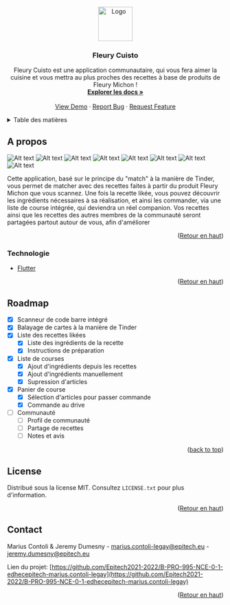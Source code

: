 <div id="top"></div>
<!--
*** Thanks for checking out the Best-README-Template. If you have a suggestion
*** that would make this better, please fork the repo and create a pull request
*** or simply open an issue with the tag "enhancement".
*** Don't forget to give the project a star!
*** Thanks again! Now go create something AMAZING! :D
-->



<!-- PROJECT LOGO -->
<br />
<div align="center">
  <a href="https://github.com/Epitech2021-2022/B-PRO-995-NCE-0-1-edhecepitech-marius.contoli-legay/">
    <img src="assets/images/264279469_1442079526187384_5864072605292804967_n.png" alt="Logo" width="80" height="80">
  </a>

<h3 align="center">Fleury Cuisto</h3>

  <p align="center">
    Fleury Cuisto est une application communautaire, qui vous fera aimer la cuisine et vous mettra au plus proches des recettes à base de produits de Fleury Michon !
    <br />
    <a href="https://github.com/Epitech2021-2022/B-PRO-995-NCE-0-1-edhecepitech-marius.contoli-legay/"><strong>Explorer les docs »</strong></a>
    <br />
    <br />
    <a href="https://github.com/Epitech2021-2022/B-PRO-995-NCE-0-1-edhecepitech-marius.contoli-legay/">View Demo</a>
    ·
    <a href="https://github.com/Epitech2021-2022/B-PRO-995-NCE-0-1-edhecepitech-marius.contoli-legay/issues">Report Bug</a>
    ·
    <a href="https://github.com/Epitech2021-2022/B-PRO-995-NCE-0-1-edhecepitech-marius.contoli-legay/issues">Request Feature</a>
  </p>
</div>



<!-- TABLE OF CONTENTS -->
<details>
  <summary>Table des matières</summary>
  <ol>
    <li>
      <a href="#about-the-project">A propos</a>
      <ul>
        <a href="#built-with">Technologie</a>
      </ul>
    </li>
    <li><a href="#roadmap">Fonctionnalités</a></li>
    <li><a href="#license">License</a></li>
    <li><a href="#contact">Contact</a></li>
  </ol>
</details>



<!-- ABOUT THE PROJECT -->
## A propos


![Alt text](/assets/images/ex_splash_screen.jpg?raw=true "Intro")
![Alt text](/assets/images/ex_inscription.jpg?raw=true "Inscription")
![Alt text](/assets/images/ex_like.jpg?raw=true "Like")
![Alt text](/assets/images/ex_recipes.jpg?raw=true "Recipes")
![Alt text](/assets/images/ex_pizza_poulet.jpg?raw=true "Recipe Pizza Poulet")
![Alt text](/assets/images/ex_basket.jpg?raw=true "Basket")
![Alt text](/assets/images/ex_drive.jpg?raw=true "Drive")
![Alt text](/assets/images/ex_validated_order.jpg?raw=true "Order")

Cette application, basé sur le principe du "match" à la manière de Tinder, vous permet de matcher avec des recettes faites à partir du produit Fleury Michon que vous scannez. Une fois la recette likée, vous pouvez découvrir les ingrédients nécessaires à sa réalisation, et ainsi les commander, via une liste de course intégrée, qui deviendra un réel companion. Vos recettes ainsi que les recettes des autres membres de la communauté seront partagées partout autour de vous, afin d'améliorer 

<p align="right">(<a href="#top">Retour en haut</a>)</p>


<!-- TECHNOLOGIE -->
### Technologie

* [Flutter](https://flutter.dev/)

<p align="right">(<a href="#top">Retour en haut</a>)</p>

<!-- ROADMAP -->
## Roadmap

- [x] Scanneur de code barre intégré
- [x] Balayage de cartes à la manière de Tinder
- [x] Liste des recettes likées
    - [x] Liste des ingrédients de la recette
    - [x] Instructions de préparation
- [x] Liste de courses
    - [x] Ajout d'ingrédients depuis les recettes
    - [x] Ajout d'ingrédients manuellement
    - [x] Supression d'articles 
- [x] Panier de course
    - [x] Sélection d'articles pour passer commande
    - [x] Commande au drive
- [ ] Communauté
    - [ ] Profil de communauté
    - [ ] Partage de recettes
    - [ ] Notes et avis  

<p align="right">(<a href="#top">back to top</a>)</p>

<!-- LICENSE -->
## License

Distribué sous la license MIT. Consultez `LICENSE.txt` pour plus d'information.

<p align="right">(<a href="#top">Retour en haut</a>)</p>



<!-- CONTACT -->
## Contact

Marius Contoli & Jeremy Dumesny - marius.contoli-legay@epitech.eu - jeremy.dumesny@epitech.eu

Lien du projet: [https://github.com/Epitech2021-2022/B-PRO-995-NCE-0-1-edhecepitech-marius.contoli-legay](https://github.com/Epitech2021-2022/B-PRO-995-NCE-0-1-edhecepitech-marius.contoli-legay)

<p align="right">(<a href="#top">Retour en haut</a>)</p>
